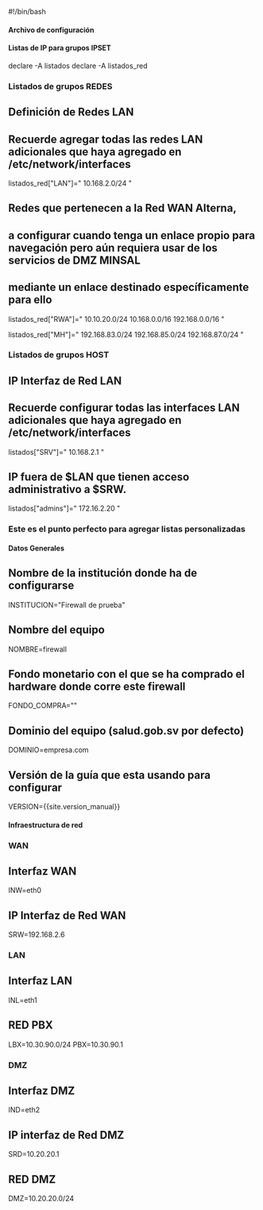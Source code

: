 #!/bin/bash
#### Archivo de configuración #### 

#### Listas de IP para grupos IPSET ##### 
declare -A listados
declare -A listados_red

### Listados de grupos REDES
## Definición de Redes LAN
## Recuerde agregar todas las redes LAN adicionales que haya agregado en /etc/network/interfaces
listados_red["LAN"]="
    10.168.2.0/24
"

## Redes que pertenecen a la Red WAN Alterna, 
## a configurar cuando tenga un enlace propio para navegación pero aún requiera usar de los servicios de DMZ MINSAL
## mediante un enlace destinado específicamente para ello
listados_red["RWA"]="
    10.10.20.0/24
    10.168.0.0/16
    192.168.0.0/16
" 

listados_red["MH"]="
    192.168.83.0/24
    192.168.85.0/24
    192.168.87.0/24
"


### Listados de grupos HOST
## IP Interfaz de Red LAN 
## Recuerde configurar todas las interfaces LAN adicionales que haya agregado en /etc/network/interfaces
listados["SRV"]="
    10.168.2.1
"

## IP fuera de $LAN que tienen acceso administrativo a $SRW.
listados["admins"]=" 
    172.16.2.20
"

### Este es el punto perfecto para agregar listas personalizadas


#### Datos Generales ####
## Nombre de la institución donde ha de configurarse
INSTITUCION="Firewall de prueba"
## Nombre del equipo
NOMBRE=firewall
## Fondo monetario con el que se ha comprado el hardware donde corre este firewall 
FONDO_COMPRA=""
## Dominio del equipo (salud.gob.sv por defecto)
DOMINIO=empresa.com
## Versión de la guía que esta usando para configurar
VERSION={{site.version_manual}}

#### Infraestructura de red ##### 
### WAN
## Interfaz WAN 
INW=eth0
## IP Interfaz de Red WAN
SRW=192.168.2.6

### LAN 
## Interfaz LAN 
INL=eth1

## RED PBX
LBX=10.30.90.0/24
PBX=10.30.90.1

### DMZ
## Interfaz DMZ
IND=eth2
## IP interfaz de Red DMZ
SRD=10.20.20.1
## RED DMZ
DMZ=10.20.20.0/24 

